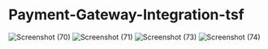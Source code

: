 # Payment-Gateway-Integration-tsf
![Screenshot (70)](https://user-images.githubusercontent.com/109753208/180268415-57e2a03d-c7a4-41cd-985c-e0c0c1e3aec9.png)
![Screenshot (71)](https://user-images.githubusercontent.com/109753208/180268486-4c034055-6625-440b-8a1e-c73f38aebdf1.png)
![Screenshot (73)](https://user-images.githubusercontent.com/109753208/180268513-2b686e9b-05bd-4cc9-a37c-fa829dc32a89.png)
![Screenshot (74)](https://user-images.githubusercontent.com/109753208/180268570-4b601e0e-ad84-4ba7-b121-6772c57595cd.png)
